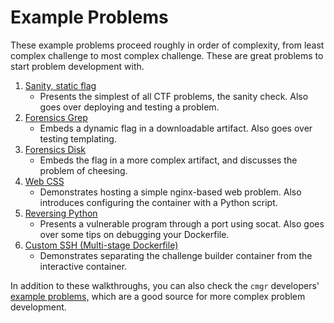 # Example Problems

These example problems proceed roughly in order of complexity, from least
complex challenge to most complex challenge. These are great problems to start
problem development with.

1. [Sanity, static flag](/example-problems/sanity-static-flag/)
   - Presents the simplest of all CTF problems, the sanity check. Also goes over
     deploying and testing a problem.
1. [Forensics Grep](/example-problems/forensics-grep/)
   - Embeds a dynamic flag in a downloadable artifact. Also goes over testing
     templating.
1. [Forensics Disk](/example-problems/forensics-disk/)
   - Embeds the flag in a more complex artifact, and discusses the problem of
     cheesing.
1. [Web CSS](/example-problems/web-css/)
   - Demonstrates hosting a simple nginx-based web problem. Also introduces
     configuring the container with a Python script.
1. [Reversing Python](/example-problems/reversing-python/)
   - Presents a vulnerable program through a port using socat. Also goes over
     some tips on debugging your Dockerfile.
1. [Custom SSH (Multi-stage Dockerfile)](/example-problems/custom-ssh/)
   - Demonstrates separating the challenge builder container from the
     interactive container.

In addition to these walkthroughs, you can also check the `cmgr` developers'
[example problems,](https://github.com/picoCTF/cmgr/tree/master/examples) which
are a good source for more complex problem development.
